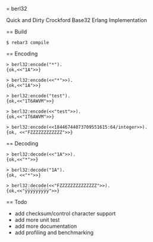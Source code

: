 = berl32

Quick and Dirty Crockford Base32 Erlang Implementation

== Build

    $ rebar3 compile
	
== Encoding

    > berl32:encode("*").
	{ok,<<"1A">>}
	
	> berl32:encode(<<"*">>).
	{ok,<<"1A">>}

	> berl32:encode("test").
	{ok,<<"1T6AWVM">>}
	
	> berl32:encode(<<"test">>).
	{ok,<<"1T6AWVM">>}
	
	> berl32:encode(<<18446744073709551615:64/integer>>).
	{ok, <<"FZZZZZZZZZZZZ">>}
	
== Decoding

	> berl32:decode(<<"1A">>).
	{ok,<<"*">>}
	
	> berl32:decode("1A").
	{ok, <<"*">>}
	
	> berl32:decode(<<"FZZZZZZZZZZZZZZ">>).
	{ok,<<"ÿÿÿÿÿÿÿÿÿ">>}

== Todo

 * add checksum/control character support
 * add more unit test
 * add more documentation
 * add profiling and benchmarking
